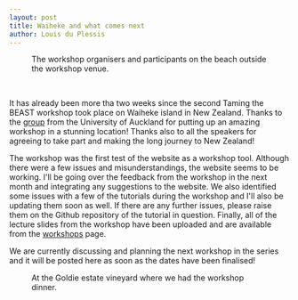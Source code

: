 ```yaml
---
layout: post
title: Waiheke and what comes next
author: Louis du Plessis
---
```


<figure>
	<img src="{{ site.baseurl }}/images/workshops/Taming-the-BEAST-Waiheke1.JPG" alt="">
	<figcaption>The workshop organisers and participants on the beach outside the workshop venue.</figcaption>
</figure>
<br>

It has already been more tha two weeks since the second Taming the BEAST workshop took place on Waiheke island in New Zealand. 
Thanks to the [group](https://www.compevol.auckland.ac.nz/en.html) from the University of Auckland for putting up an amazing workshop in a stunning location! 
Thanks also to all the speakers for agreeing to take part and making the long journey to New Zealand! 

The workshop was the first test of the website as a workshop tool. Although there were a few issues and misunderstandings, the website seems to be working. 
I'll be going over the feedback from the workshop in the next month and integrating any suggestions to the website.
We also identified some issues with a few of the tutorials during the workshop and I'll also be updating them soon as well. 
If there are any further issues, please raise them on the Github repository of the tutorial in question. 
Finally, all of the lecture slides from the workshop have been uploaded and are available from the [workshops](/workshops/) page. 

We are currently discussing and planning the next workshop in the series and it will be posted here as soon as the dates have been finalised! 

<figure>
	<img src="{{ site.baseurl }}/images/workshops/Taming-the-BEAST-Waiheke2.JPG" alt="">
	<figcaption>At the Goldie estate vineyard where we had the workshop dinner.</figcaption>
</figure>
<br>